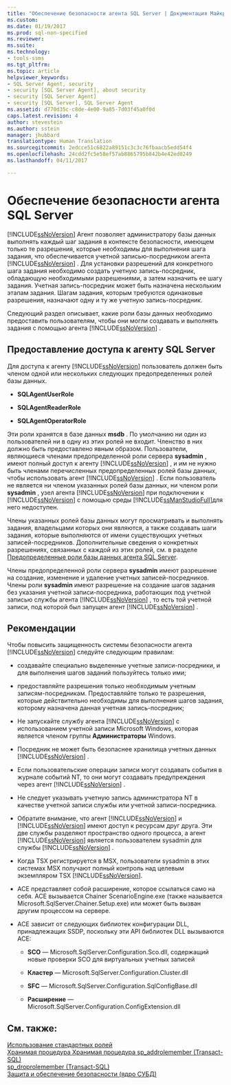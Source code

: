 ```yaml
---
title: "Обеспечение безопасности агента SQL Server | Документация Майкрософт"
ms.custom: 
ms.date: 01/19/2017
ms.prod: sql-non-specified
ms.reviewer: 
ms.suite: 
ms.technology:
- tools-ssms
ms.tgt_pltfrm: 
ms.topic: article
helpviewer_keywords:
- SQL Server Agent, security
- security [SQL Server Agent], about security
- security [SQL Server Agent]
- security [SQL Server], SQL Server Agent
ms.assetid: d770d35c-c8de-4e00-9a85-7d03f45a0f0d
caps.latest.revision: 4
author: stevestein
ms.author: sstein
manager: jhubbard
translationtype: Human Translation
ms.sourcegitcommit: 2edcce51c6822a89151c3c3c76fbaacb5edd54f4
ms.openlocfilehash: 24cdd2fc5e58ef57ab8865795b842b4e42ed0249
ms.lasthandoff: 04/11/2017

---
```

# <a name="implement-sql-server-agent-security"></a>Обеспечение безопасности агента SQL Server
[!INCLUDE[ssNoVersion](../../includes/ssnoversion_md.md)] Агент позволяет администратору базы данных выполнять каждый шаг задания в контексте безопасности, имеющем только те разрешения, которые необходимы для выполнения шага задания, что обеспечивается учетной записью-посредником агента [!INCLUDE[ssNoVersion](../../includes/ssnoversion_md.md)] . Для установки разрешений для конкретного шага задания необходимо создать учетную запись-посредник, обладающую необходимыми разрешениями, а затем назначить ее шагу задания. Учетная запись-посредник может быть назначена нескольким этапам задания. Шагам задания, которым требуются одинаковые разрешения, назначают одну и ту же учетную запись-посредник.  
  
Следующий раздел описывает, какие роли базы данных необходимо предоставить пользователям, чтобы они могли создавать и выполнять задания с помощью агента [!INCLUDE[ssNoVersion](../../includes/ssnoversion_md.md)] .  
  
## <a name="granting-access-to-sql-server-agent"></a>Предоставление доступа к агенту SQL Server  
Для доступа к агенту [!INCLUDE[ssNoVersion](../../includes/ssnoversion_md.md)] пользователь должен быть членом одной или нескольких следующих предопределенных ролей базы данных.  
  
-   **SQLAgentUserRole**  
  
-   **SQLAgentReaderRole**  
  
-   **SQLAgentOperatorRole**  
  
Эти роли хранятся в базе данных **msdb** . По умолчанию ни один из пользователей ни в одну из этих ролей не входит. Членство в них должно быть предоставлено явным образом. Пользователи, являющиеся членами предопределенной роли сервера **sysadmin** , имеют полный доступ к агенту [!INCLUDE[ssNoVersion](../../includes/ssnoversion_md.md)] , и им не нужно быть членами перечисленных предопределенных ролей базы данных, чтобы использовать агент [!INCLUDE[ssNoVersion](../../includes/ssnoversion_md.md)] . Если пользователь не является ни членом указанных ролей базы данных, ни членом роли **sysadmin** , узел агента [!INCLUDE[ssNoVersion](../../includes/ssnoversion_md.md)] при подключении к [!INCLUDE[ssNoVersion](../../includes/ssnoversion_md.md)] с помощью среды [!INCLUDE[ssManStudioFull](../../includes/ssmanstudiofull_md.md)]для него недоступен.  
  
Члены указанных ролей базы данных могут просматривать и выполнять задания, владельцами которых они являются, а также создавать шаги задания, которые выполняются от имени существующих учетных записей-посредников. Дополнительные сведения о конкретных разрешениях, связанных с каждой из этих ролей, см. в разделе [Предопределенные роли базы данных агента SQL Server](../../ssms/agent/sql-server-agent-fixed-database-roles.md).  
  
Члены предопределенной роли сервера **sysadmin** имеют разрешение на создание, изменение и удаление учетных записей-посредников. Члены роли **sysadmin** имеют разрешение на создание шагов задания без указания учетной записи-посредника, работающих под учетной записью службы агента [!INCLUDE[ssNoVersion](../../includes/ssnoversion_md.md)] , то есть той учетной записи, под которой был запущен агент [!INCLUDE[ssNoVersion](../../includes/ssnoversion_md.md)] .  
  
## <a name="guidelines"></a>Рекомендации  
Чтобы повысить защищенность системы безопасности агента [!INCLUDE[ssNoVersion](../../includes/ssnoversion_md.md)] следуйте следующим правилам:  
  
-   создавайте специально выделенные учетные записи-посредники, и для выполнения шагов заданий пользуйтесь только ими;  
  
-   предоставляйте разрешения только необходимым учетным записям-посредникам. Предоставляйте только те разрешения, которые действительно необходимы для выполнения шагов задания, которому назначена данная учетная запись-посредник;  
  
-   Не запускайте службу агента [!INCLUDE[ssNoVersion](../../includes/ssnoversion_md.md)] с использованием учетной записи Microsoft Windows, которая является членом группы **Администраторы** Windows.  
  
-   Посредник не может быть безопаснее хранилища учетных данных [!INCLUDE[ssNoVersion](../../includes/ssnoversion_md.md)] .  
  
-   Если пользовательские операции записи могут создавать события в журнале событий NT, то они могут создавать предупреждения через агент [!INCLUDE[ssNoVersion](../../includes/ssnoversion_md.md)] .  
  
-   Не следует указывать учетную запись администратора NT в качестве учетной записи службы или учетной записи-посредника.  
  
-   Обратите внимание, что агент [!INCLUDE[ssNoVersion](../../includes/ssnoversion_md.md)] и [!INCLUDE[ssNoVersion](../../includes/ssnoversion_md.md)] имеют доступ к ресурсам друг друга. Эти две службы разделяют пространство одного процесса, а агент [!INCLUDE[ssNoVersion](../../includes/ssnoversion_md.md)] является пользователем sysadmin для службы [!INCLUDE[ssNoVersion](../../includes/ssnoversion_md.md)] .  
  
-   Когда TSX регистрируется в MSX, пользователи sysadmin в этих системах MSX получают полный контроль над целевым экземпляром TSX [!INCLUDE[ssNoVersion](../../includes/ssnoversion_md.md)].  
  
-   ACE представляет собой расширение, которое ссылаться само на себя. ACE вызывается Chainer ScenarioEngine.exe (также называется Microsoft.SqlServer.Chainer.Setup.exe) или может быть вызван другим процессом на сервере.  
  
-   ACE зависит от следующих библиотек конфигурации DLL, принадлежащих SSDP, поскольку эти API библиотек DLL вызываются ACE:  
  
    -   **SCO** — Microsoft.SqlServer.Configuration.Sco.dll, содержащий новые проверки SCO для виртуальных учетных записей  
  
    -   **Кластер** — Microsoft.SqlServer.Configuration.Cluster.dll  
  
    -   **SFC** — Microsoft.SqlServer.Configuration.SqlConfigBase.dll  
  
    -   **Расширение** — Microsoft.SqlServer.Configuration.ConfigExtension.dll  
  
## <a name="see-also"></a>См. также:  
[Использование стандартных ролей](http://msdn.microsoft.com/en-us/6b46db51-7c30-467d-a251-50f50647fe21)  
[Хранимая процедура Хранимая процедура sp_addrolemember (Transact-SQL)](http://msdn.microsoft.com/en-us/a583c087-bdb3-46d2-b9e5-3921b3e6d10b)  
[sp_droprolemember (Transact-SQL)](http://msdn.microsoft.com/en-us/c2f19ab1-e742-4d56-ba8e-8ffd40cf4925)  
[Защита и обеспечение безопасности (ядро СУБД)](http://msdn.microsoft.com/en-us/dfb39d16-722a-4734-94bb-98e61e014ee7)  
  

